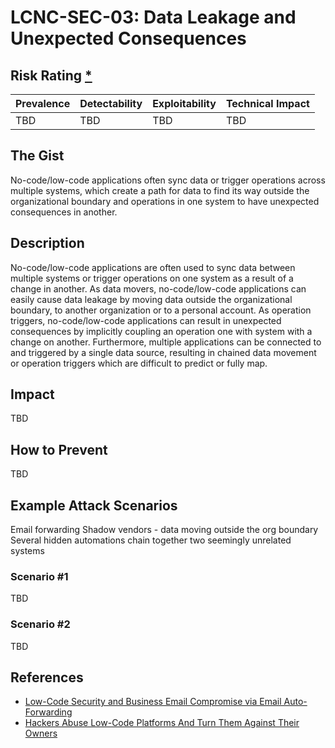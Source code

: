 # LCNC-SEC-03: Data Leakage and Unexpected Consequences

## Risk Rating [*](https://owasp.org/www-project-top-ten/2017/Note_About_Risks)

| Prevalence | Detectability | Exploitability | Technical Impact |
| --- | --- | --- | --- |
| TBD | TBD | TBD | TBD |

## The Gist

No-code/low-code applications often sync data or trigger operations across multiple systems, which create a path for data to find its way outside the organizational boundary and operations in one system to have unexpected consequences in another.

## Description

No-code/low-code applications are often used to sync data between multiple systems or trigger operations on one system as a result of a change in another.
As data movers, no-code/low-code applications can easily cause data leakage by moving data outside the organizational boundary, to another organization or to a personal account.
As operation triggers, no-code/low-code applications can result in unexpected consequences by implicitly coupling an operation one with system with a change on another.
Furthermore, multiple applications can be connected to and triggered by a single data source, resulting in chained data movement or operation triggers which are difficult to predict or fully map.

## Impact

TBD

## How to Prevent

TBD

## Example Attack Scenarios

Email forwarding
Shadow vendors - data moving outside the org boundary
Several hidden automations chain together two seemingly unrelated systems

### Scenario #1

TBD

### Scenario #2

TBD

## References

- [Low-Code Security and Business Email Compromise via Email Auto-Forwarding](https://www.zenity.io/blog/low-code-security-and-business-email-compromise-via-email-auto-forwarding/)
- [Hackers Abuse Low-Code Platforms And Turn Them Against Their Owners](https://www.zenity.io/blog/hackers-abuse-low-code-platforms-and-turn-them-against-their-owners/)